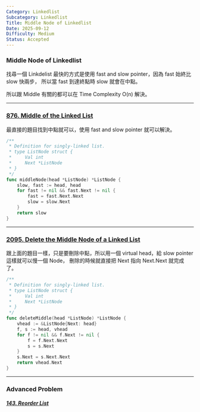 ```yaml
---
Category: Linkedlist
Subcategory: Linkedlist
Title: Middle Node of Linkedlist
Date: 2025-09-12
Difficulty: Medium
Status: Accepted
---
```

### Middle Node of Linkedlist

找尋一個 Linkdelist 最快的方式是使用 fast and slow pointer，因為 fast 始終比 slow 快兩步，
所以當 fast 到達終點時 slow 就會在中點。

所以跟 Middle 有關的都可以在 Time Complexity O(n) 解決。

---

### [876. Middle of the Linked List]

最直接的題目找到中點就可以，使用 fast and slow pointer 就可以解決。

```go
/**
 * Definition for singly-linked list.
 * type ListNode struct {
 *     Val int
 *     Next *ListNode
 * }
 */
func middleNode(head *ListNode) *ListNode {
    slow, fast := head, head
    for fast != nil && fast.Next != nil {
        fast = fast.Next.Next
        slow = slow.Next
    }
    return slow
}
```

[876. Middle of the Linked List]: https://leetcode.com/problems/middle-of-the-linked-list/

---

### [2095. Delete the Middle Node of a Linked List]

跟上面的題目一樣，只是要刪除中點，所以用一個 virtual head，給 slow pointer 這樣就可以慢一個 Node，
刪除的時候就直接把 Next 指向 Next.Next 就完成了。

```go
/**
 * Definition for singly-linked list.
 * type ListNode struct {
 *     Val int
 *     Next *ListNode
 * }
 */
func deleteMiddle(head *ListNode) *ListNode {
    vhead := &ListNode{Next: head}
    f, s := head, vhead
    for f != nil && f.Next != nil {
        f = f.Next.Next
        s = s.Next
    }
    s.Next = s.Next.Next
    return vhead.Next
}
```

[2095. Delete the Middle Node of a Linked List]: https://leetcode.com/problems/delete-the-middle-node-of-a-linked-list/

---

### Advanced Problem

##### [143. Reorder List](./143.Reorder_List.md)